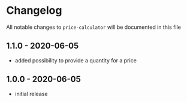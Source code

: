 # Changelog

All notable changes to `price-calculator` will be documented in this file

## 1.1.0 - 2020-06-05

- added possibility to provide a quantity for a price

## 1.0.0 - 2020-06-05

- initial release
